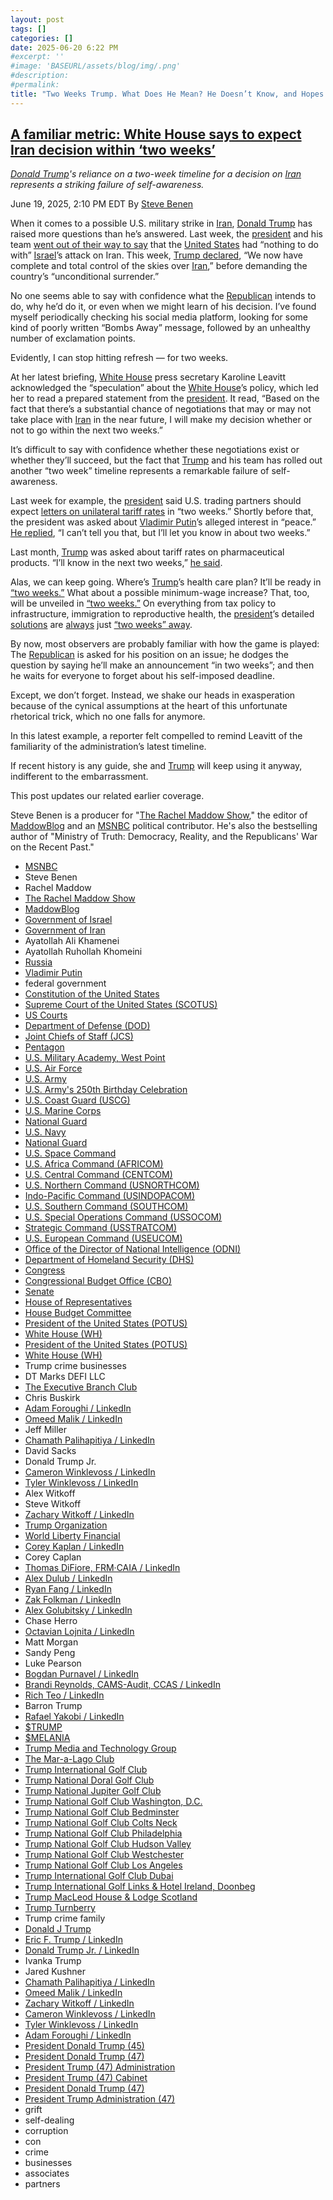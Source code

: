 ```yaml
---
layout: post
tags: []
categories: []
date: 2025-06-20 6:22 PM
#excerpt: ''
#image: 'BASEURL/assets/blog/img/.png'
#description:
#permalink:
title: "Two Weeks Trump. What Does He Mean? He Doesn’t Know, and Hopes You Forget"
---
```



## [A familiar metric: White House says to expect Iran decision within ‘two weeks’](https://www.msnbc.com/rachel-maddow-show/maddowblog/familiar-metric-white-house-says-expect-iran-decision-two-weeks-rcna213980)

*[Donald Trump](https://www.donaldjtrump.com/)'s reliance on a two-week timeline for a decision on [Iran](https://irangov.ir/) represents a striking failure of self-awareness.*

June 19, 2025, 2:10 PM EDT
By [Steve Benen](https://www.msnbc.com/author/steve-benen-ncpn433601)

When it comes to a possible U.S. military strike in [Iran](https://irangov.ir/), [Donald Trump](https://www.donaldjtrump.com/) has raised more questions than he’s answered. Last week, the [president](https://www.whitehouse.gov/) and his team [went out of their way to say](https://truthsocial.com/@realDonaldTrump/posts/114685507052179501) that the [United States](https://www.usa.gov/) had “nothing to do with” [Israel](https://www.gov.il/)’s attack on Iran. This week, [Trump declared](https://www.msnbc.com/rachel-maddow-show/maddowblog/trump-adopts-new-posture-iran-demands-unconditional-surrender-rcna213564), “We now have complete and total control of the skies over [Iran](https://irangov.ir/),” before demanding the country’s “unconditional surrender.”

No one seems able to say with confidence what the [Republican](https://www.gop.com/) intends to do, why he’d do it, or even when we might learn of his decision. I’ve found myself periodically checking his social media platform, looking for some kind of poorly written “Bombs Away” message, followed by an unhealthy number of exclamation points.

Evidently, I can stop hitting refresh — for two weeks.

At her latest briefing, [White House](https://www.whitehouse.gov/) press secretary Karoline Leavitt acknowledged the “speculation” about the [White House](https://www.whitehouse.gov/)’s policy, which led her to read a prepared statement from the [president](https://www.whitehouse.gov/). It read, “Based on the fact that there’s a substantial chance of negotiations that may or may not take place with [Iran](https://irangov.ir/) in the near future, I will make my decision whether or not to go within the next two weeks.”

It’s difficult to say with confidence whether these negotiations exist or whether they’ll succeed, but the fact that [Trump](https://www.donaldjtrump.com/) and his team has rolled out another “two week” timeline represents a remarkable failure of self-awareness.

Last week for example, the [president](https://www.whitehouse.gov/) said U.S. trading partners should expect [letters on unilateral tariff rates](https://politicalwire.com/2025/06/12/trump-says-hell-set-unilateral-tariffs-in-two-weeks/) in “two weeks.” Shortly before that, the president was asked about [Vladimir Putin](http://kremlin.ru/)’s alleged interest in “peace.” [He replied](https://www.msnbc.com/rachel-maddow-show/maddowblog/russian-sanctions-trumps-new-position-taco-written-rcna213707), “I can’t tell you that, but I’ll let you know in about two weeks.”

Last month, [Trump](https://www.donaldjtrump.com/) was asked about tariff rates on pharmaceutical products. “I’ll know in the next two weeks,” [he said](https://x.com/Acyn/status/1919510486607134894).

Alas, we can keep going. Where’s [Trump](https://www.donaldjtrump.com/)’s health care plan? It’ll be ready in [“two weeks.”](https://www.foxnews.com/politics/transcript-fox-news-sunday-interview-with-president-trump) What about a possible minimum-wage increase? That, too, will be unveiled in [“two weeks.”](https://www.msnbc.com/rachel-maddow-show/right-cue-trump-fails-follow-through-minimum-wage-n1234155) On everything from tax policy to infrastructure, immigration to reproductive health, the [president](https://www.whitehouse.gov/)’s detailed [solutions](https://www.axios.com/2017/12/15/trumps-timeline-always-two-weeks-1513302785) are [always](https://www.nbcnews.com/politics/2024-election/trumps-favorite-policy-position-check-back-later-rcna153548) just [“two weeks” away](https://www.msnbc.com/rachel-maddow-show/maddowblog/trump-sees-electoral-turnaround-probably-two-weeks-n1247770).

By now, most observers are probably familiar with how the game is played: The [Republican](https://www.gop.com/) is asked for his position on an issue; he dodges the question by saying he’ll make an announcement “in two weeks”; and then he waits for everyone to forget about his self-imposed deadline.

Except, we don’t forget. Instead, we shake our heads in exasperation because of the cynical assumptions at the heart of this unfortunate rhetorical trick, which no one falls for anymore.

In this latest example, a reporter felt compelled to remind Leavitt of the familiarity of the administration’s latest timeline.

If recent history is any guide, she and [Trump](https://www.donaldjtrump.com/) will keep using it anyway, indifferent to the embarrassment.

This post updates our related earlier coverage.

Steve Benen is a producer for "[The Rachel Maddow Show](https://www.msnbc.com/rachel-maddow-show)," the editor of [MaddowBlog](https://www.msnbc.com/rachel-maddow-show) and an [MSNBC](https://www.msnbc.com/) political contributor. He's also the bestselling author of "Ministry of Truth: Democracy, Reality, and the Republicans' War on the Recent Past."

- [MSNBC](https://www.msnbc.com/)
- Steve Benen
- Rachel Maddow 
- [The Rachel Maddow Show](https://www.msnbc.com/rachel-maddow-show)
- [MaddowBlog](https://www.msnbc.com/rachel-maddow-show) 
- [Government of Israel](https://www.gov.il/)
- [Government of Iran](https://irangov.ir/)
- Ayatollah Ali Khamenei
- Ayatollah Ruhollah Khomeini
- [Russia](http://government.ru/)
- [Vladimir Putin](http://kremlin.ru/)
- federal government
- [Constitution of the United States](https://constitution.congress.gov/)
- [Supreme Court of the United States (SCOTUS)](https://www.supremecourt.gov/)
- [US Courts](https://www.uscourts.gov/)
- [Department of Defense (DOD)](https://www.defense.gov/)
- [Joint Chiefs of Staff (JCS)](https://www.jcs.mil/)
- [Pentagon](https://www.defense.gov/)
- [U.S. Military Academy, West Point](https://www.westpoint.edu/)
- [U.S. Air Force](https://www.af.mil/)
- [U.S. Army](https://www.army.mil/)
- [U.S. Army's 250th Birthday Celebration](https://www.army.mil/1775/)
- [U.S. Coast Guard (USCG)](https://www.uscg.mil/)
- [U.S. Marine Corps](https://www.marines.mil/)
- [National Guard](https://www.nationalguard.mil/)
- [U.S. Navy](https://www.navy.mil/)
- [National Guard](https://www.nationalguard.mil/)
- [U.S. Space Command](https://www.spacecom.mil/)
- [U.S. Africa Command (AFRICOM)](https://www.africom.mil/)
- [U.S. Central Command (CENTCOM)](https://www.centcom.mil/)
- [U.S. Northern Command (USNORTHCOM)](https://www.northcom.mil/)
- [Indo-Pacific Command (USINDOPACOM)](https://www.pacom.mil/)
- [U.S. Southern Command (SOUTHCOM)](http://www.southcom.mil/)
- [U.S. Special Operations Command (USSOCOM)](https://www.socom.mil/)
- [Strategic Command (USSTRATCOM)](http://www.stratcom.mil/)
- [U.S. European Command (USEUCOM)](https://www.eucom.mil/)
- [Office of the Director of National Intelligence (ODNI)](https://www.odni.gov/)
- [Department of Homeland Security (DHS)](https://www.dhs.gov/)
- [Congress](https;//www.congress.gov/)
- [Congressional Budget Office (CBO)](https://www.cbo.gov/)
- [Senate](https://www.senate.gov/)
- [House of Representatives](https://www.house.gov/)
- [House Budget Committee ](https://budget.house.gov/)
- [President of the United States (POTUS)](https://www.whitehouse.gov/)
- [White House (WH)](https://www.whitehouse.gov/)
- [President of the United States (POTUS)](https://www.whitehouse.gov/)
- [White House (WH)](https://www.whitehouse.gov/)
- Trump crime businesses
- DT Marks DEFI LLC
- [The Executive Branch Club](https://www.theexecutivebranchclub.com/)
- Chris Buskirk
- [Adam Foroughi / LinkedIn](https://www.linkedin.com/in/adamforoughi/)
- [Omeed Malik / LinkedIn](https://www.linkedin.com/in/omeed-malik-b483b1186/)
- Jeff Miller
- [Chamath Palihapitiya / LinkedIn](https://www.linkedin.com/in/chamath/)
- David Sacks
- Donald Trump Jr.
- [Cameron Winklevoss / LinkedIn](https://www.linkedin.com/in/winklevoss/)
- [Tyler Winklevoss / LinkedIn](https://www.linkedin.com/in/tylerwinklevoss/)
- Alex Witkoff
- Steve Witkoff
- [Zachary Witkoff / LinkedIn](https://www.linkedin.com/in/zachary-witkoff-038a4143/)
- [Trump Organization](https://www.trump.com/)
- [World Liberty Financial](https://worldlibertyfinancial.com/)
- [Corey Kaplan / LinkedIn](https://www.linkedin.com/in/coreykaplan/)
- Corey Caplan
- [Thomas DiFiore, FRM·CAIA / LinkedIn](https://www.linkedin.com/in/thomasdifiore42/)
- [Alex Dulub / LinkedIn](https://www.linkedin.com/in/alexei-dulub/)
- [Ryan Fang / LinkedIn](https://www.linkedin.com/in/ryan-fang-245011a2/)
- [Zak Folkman / LinkedIn](https://www.linkedin.com/in/zak-folkman-0300669a/)
- [Alex Golubitsky / LinkedIn](https://www.linkedin.com/in/alexgolubitsky/)
- Chase Herro
- [Octavian Lojnita / LinkedIn](https://www.linkedin.com/in/octavian-lojnita/)
- Matt Morgan
- Sandy Peng
- Luke Pearson
- [Bogdan Purnavel / LinkedIn](https://www.linkedin.com/in/bogdan-purnavel-73b05a14b/)
- [Brandi Reynolds, CAMS-Audit, CCAS / LinkedIn](https://www.linkedin.com/in/brandi-reynolds-cams-audit-ccas-64b8aa53/)
- [Rich Teo / LinkedIn](https://www.linkedin.com/in/richteo/)
- Barron Trump
- [Rafael Yakobi / LinkedIn](https://www.linkedin.com/in/rafaelyakobi/)
- [$TRUMP](https://gettrumpmemes.com/)
- [$MELANIA](https://melaniameme.com/)
- [Trump Media and Technology Group](https://tmtgcorp.com/)
- [The Mar-a-Lago Club](https://www.maralagoclub.com/)
- [Trump International Golf Club](https://www.trumpinternationalpalmbeaches.com/)
- [Trump National Doral Golf Club](https://www.trumpgolfdoral.com/)
- [Trump National Jupiter Golf Club](https://www.trumpnationaljupiter.com/)
- [Trump National Golf Club Washington, D.C.](https://www.trumpnationaldc.com/)
- [Trump National Golf Club Bedminster](https://www.trumpnationalbedminster.com/)
- [Trump National Golf Club Colts Neck](https://www.trumpcoltsneck.com/)
- [Trump National Golf Club Philadelphia](https://www.trumpnationalphiladelphia.com/)
- [Trump National Golf Club Hudson Valley](https://www.trumpnationalhudsonvalley.com/)
- [Trump National Golf Club Westchester](https://www.trumpnationalwestchester.com/)
- [Trump National Golf Club Los Angeles](https://www.trumpnationallosangeles.com/)
- [Trump International Golf Club Dubai](https://www.trumpgolfdubai.com/)
- [Trump International Golf Links & Hotel Ireland, Doonbeg](https://www.trumpgolfireland.com/)
- [Trump MacLeod House & Lodge Scotland](https://www.trumphotels.com/macleod-house)
- [Trump Turnberry](https://www.turnberry.co.uk/)
- Trump crime family
- [Donald J Trump](https://www.donaldjtrump.com/)
- [Eric F. Trump / LinkedIn](https://www.linkedin.com/in/erictrump/)
- [Donald Trump Jr. / LinkedIn](https://www.linkedin.com/in/donald-trump-jr-4454b862/)
- Ivanka Trump
- Jared Kushner
- [Chamath Palihapitiya / LinkedIn](https://www.linkedin.com/in/chamath/)
- [Omeed Malik / LinkedIn](https://www.linkedin.com/in/omeed-malik-b483b1186/)
- [Zachary Witkoff / LinkedIn](https://www.linkedin.com/in/zachary-witkoff-038a4143/)
- [Cameron Winklevoss / LinkedIn](https://www.linkedin.com/in/winklevoss/)
- [Tyler Winklevoss / LinkedIn](https://www.linkedin.com/in/tylerwinklevoss/)
- [Adam Foroughi / LinkedIn](https://www.linkedin.com/in/adamforoughi/)
- [President Donald Trump (45)](https://trumpwhitehouse.archives.gov/)
- [President Donald Trump (47)](https://www.whitehouse.gov/administration/donald-j-trump/)
- [President Trump (47) Administration](https://www.whitehouse.gov/administration/)
- [President Trump (47) Cabinet](https://www.whitehouse.gov/administration/the-cabinet/)
- [President Donald Trump (47)](https://www.whitehouse.gov/administration/donald-j-trump/)
- [President Trump Administration (47)](https://www.whitehouse.gov/administration/)
- grift
- self-dealing
- corruption
- con
- crime
- businesses
- associates
- partners
